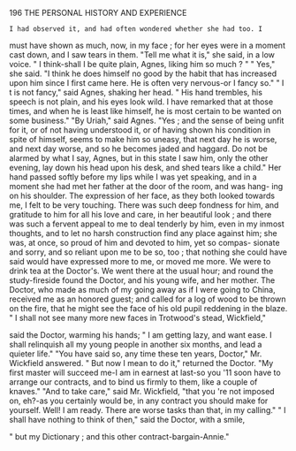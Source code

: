196           THE PERSONAL HISTORY AND EXPERIENCE

    I had observed it, and had often wondered whether she had too. I
must have shown as much, now, in my face ; for her eyes were in a moment
cast down, and I saw tears in them.
    "Tell me what it is," she said, in a low voice.
    " I think-shall I be quite plain, Agnes, liking him so much ? "
    " Yes," she said.
    "I think he does himself no good by the habit that has increased upon
him since I first came here. He is often very nervous-or I fancy so."
    " I t is not fancy," said Agnes, shaking her head.
    " His hand trembles, his speech is not plain, and his eyes look wild. I
have remarked that at those times, and when he is least like himself, he is
most certain to be wanted on some business."
    "By Uriah," said Agnes.
    "Yes ; and the sense of being unfit for it, or of not having understood
it, or of having shown his condition in spite of himself, seems to make
him so uneasy, that next day he is worse, and next day worse, and so he
becomes jaded and haggard. Do not be alarmed by what I say, Agnes,
but in this state I saw him, only the other evening, lay down his head
upon his desk, and shed tears like a child."
    Her hand passed softly before my lips while I was yet speaking, and in
a moment she had met her father at the door of the room, and was hang-
ing on his shoulder. The expression of her face, as they both looked
towards me, I felt to be very touching. There was such deep fondness for
him, and gratitude to him for all his love and care, in her beautiful look ;
and there was such a fervent appeal to me to deal tenderly by him, even in
my inmost thoughts, and to let no harsh construction find any place against
him; she was, at once, so proud of him and devoted to him, yet so compas-
sionate and sorry, and so reliant upon me to be so, too ; that nothing she
could have said would have expressed more to me, or moved me more.
    We were to drink tea at the Doctor's. We went there at the usual
hour; and round the study-fireside found the Doctor, and his young wife,
and her mother. The Doctor, who made as much of my going away as if
I were going to China, received me as an honored guest; and called for a
log of wood to be thrown on the fire, that he might see the face of his old
pupil reddening in the blaze.
    " I shall not see many more new faces in Trotwood's stead, Wickfield,"

said the Doctor, warming his hands; " I am getting lazy, and want
ease. I shall relinquish all my young people in another six months, and
lead a quieter life."
    "You have said so, any time these ten years, Doctor," Mr. Wickfield
answered.
    " But now I mean to do it," returned the Doctor.       "My first master
will succeed me-I am in earnest at last-so you '11 soon have to arrange
our contracts, and to bind us firmly to them, like a couple of knaves."
    "And to take care," said Mr. Wickfield, "that you 're not imposed
on, eh?-as you certainly would be, in any contract you should make for
yourself. Well! I am ready. There are worse tasks than that, in my
calling."
    " I shall have nothing to think of then," said the Doctor, with a smile,

 " but my Dictionary ; and this other contract-bargain-Annie."
